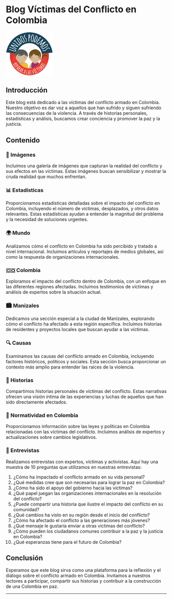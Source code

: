 # Blog Víctimas del Conflicto en Colombia

<img src="assets/images/logovictimas.png" alt="Logo" width="150" height="auto">

## Introducción
Este blog está dedicado a las víctimas del conflicto armado en Colombia. Nuestro objetivo es dar voz a aquellos que han sufrido y siguen sufriendo las consecuencias de la violencia. A través de historias personales, estadísticas y análisis, buscamos crear conciencia y promover la paz y la justicia.

## Contenido

### 📸 Imágenes
Incluimos una galería de imágenes que capturan la realidad del conflicto y sus efectos en las víctimas. Estas imágenes buscan sensibilizar y mostrar la cruda realidad que muchos enfrentan.

### 📊 Estadísticas
Proporcionamos estadísticas detalladas sobre el impacto del conflicto en Colombia, incluyendo el número de víctimas, desplazados, y otros datos relevantes. Estas estadísticas ayudan a entender la magnitud del problema y la necesidad de soluciones urgentes.

### 🌍 Mundo
Analizamos cómo el conflicto en Colombia ha sido percibido y tratado a nivel internacional. Incluimos artículos y reportajes de medios globales, así como la respuesta de organizaciones internacionales.

### 🇨🇴 Colombia
Exploramos el impacto del conflicto dentro de Colombia, con un enfoque en las diferentes regiones afectadas. Incluimos testimonios de víctimas y análisis de expertos sobre la situación actual.

### 🏙️ Manizales
Dedicamos una sección especial a la ciudad de Manizales, explorando cómo el conflicto ha afectado a esta región específica. Incluimos historias de residentes y proyectos locales que buscan ayudar a las víctimas.

### 🔍 Causas
Examinamos las causas del conflicto armado en Colombia, incluyendo factores históricos, políticos y sociales. Esta sección busca proporcionar un contexto más amplio para entender las raíces de la violencia.

### 📖 Historias
Compartimos historias personales de víctimas del conflicto. Estas narrativas ofrecen una visión íntima de las experiencias y luchas de aquellos que han sido directamente afectados.

### 📜 Normatividad en Colombia
Proporcionamos información sobre las leyes y políticas en Colombia relacionadas con las víctimas del conflicto. Incluimos análisis de expertos y actualizaciones sobre cambios legislativos.

### 🎤 Entrevistas
Realizamos entrevistas con expertos, víctimas y activistas. Aquí hay una muestra de 10 preguntas que utilizamos en nuestras entrevistas:

1. ¿Cómo ha impactado el conflicto armado en su vida personal?
2. ¿Qué medidas cree que son necesarias para lograr la paz en Colombia?
3. ¿Cómo ha sido el apoyo del gobierno hacia las víctimas?
4. ¿Qué papel juegan las organizaciones internacionales en la resolución del conflicto?
5. ¿Puede compartir una historia que ilustre el impacto del conflicto en su comunidad?
6. ¿Qué cambios ha visto en su región desde el inicio del conflicto?
7. ¿Cómo ha afectado el conflicto a las generaciones más jóvenes?
8. ¿Qué mensaje le gustaría enviar a otras víctimas del conflicto?
9. ¿Cómo pueden los ciudadanos comunes contribuir a la paz y la justicia en Colombia?
10. ¿Qué esperanzas tiene para el futuro de Colombia?

## Conclusión
Esperamos que este blog sirva como una plataforma para la reflexión y el diálogo sobre el conflicto armado en Colombia. Invitamos a nuestros lectores a participar, compartir sus historias y contribuir a la construcción de una Colombia en paz.

---
